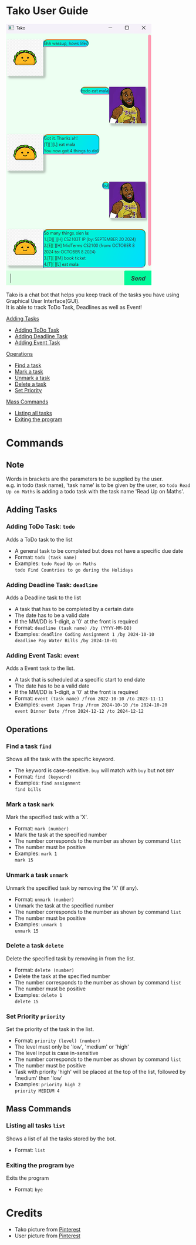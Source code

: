 # Tako User Guide

![](Ui.png)

Tako is a chat bot that helps you keep track of the tasks you have
using Graphical User Interface(GUI).  
It is able to track ToDo Task, Deadlines as well as Event!

[Adding Tasks](#adding-tasks)
- [Adding ToDo Task](#adding-todo-task-todo)
- [Adding Deadline Task](#adding-deadline-task-deadline)
- [Adding Event Task](#adding-event-task-event)

[Operations](#operations)
- [Find a task](#find-a-task-find)
- [Mark a task](#mark-a-task-mark)
- [Unmark a task](#unmark-a-task-unmark)
- [Delete a task](#delete-a-task-delete)
- [Set Priority](#set-priority-priority)

[Mass Commands](#mass-commands)
- [Listing all tasks](#listing-all-tasks-list)
- [Exiting the program](#exiting-the-program-bye)


# Commands

## Note

Words in brackets are the parameters to be supplied by the user.  
e.g. in todo (task name), 'task name' is to be given by the user, so
`todo Read Up on Maths` is adding a todo task with the task 
name 'Read Up on Maths'.

## Adding Tasks

### Adding ToDo Task: `todo`
Adds a ToDo task to the list
- A general task to be completed but does not have a specific due date
- Format: `todo (task name)` 
- Examples: `todo Read Up on Maths`  
            `todo Find Countries to go during the Holidays`

### Adding Deadline Task: `deadline`
Adds a Deadline task to the list
- A task that has to be completed by a certain date
- The date has to be a valid date
- If the MM/DD is 1-digit, a '0' at the front is required
- Format: `deadline (task name) /by (YYYY-MM-DD)`
- Examples: `deadline Coding Assignment 1 /by 2024-10-10`  
            `deadline Pay Water Bills /by 2024-10-01`

### Adding Event Task: `event`
Adds a Event task to the list.
- A task that is scheduled at a specific start to end date
- The date has to be a valid date
- If the MM/DD is 1-digit, a '0' at the front is required
- Format: `event (task name) /from 2022-10-10 /to 2023-11-11`
- Examples: `event Japan Trip /from 2024-10-10 /to 2024-10-20`  
            `event Dinner Date /from 2024-12-12 /to 2024-12-12`


## Operations

### Find a task `find`
Shows all the task with the specific keyword.
- The keyword is case-sensitive. `buy` will match with `buy` but not `BUY`
- Format: `find (keyword)`
- Examples: `find assignment`  
            `find bills`

### Mark a task `mark`
Mark the specified task with a 'X'.
- Format: `mark (number)`
- Mark the task at the specified number
- The number corresponds to the number as shown by command `list`
- The number must be positive
- Examples: `mark 1`  
            `mark 15`

### Unmark a task `unmark`
Unmark the specified task by removing the 'X' (if any).
- Format: `unmark (number)`
- Unmark the task at the specified number
- The number corresponds to the number as shown by command `list`
- The number must be positive
- Examples: `unmark 1`  
            `unmark 15`

### Delete a task `delete`
Delete the specified task by removing in from the list.
- Format: `delete (number)`
- Delete the task at the specified number
- The number corresponds to the number as shown by command `list`
- The number must be positive
- Examples: `delete 1`  
            `delete 15`

### Set Priority `priority`
Set the priority of the task in the list.
- Format: `priority (level) (number)`
- The level must only be 'low', 'medium' or 'high'
- The level input is case in-sensitive
- The number corresponds to the number as shown by command `list`
- The number must be positive
- Task with priority 'high' will be placed at the top of the list,
  followed by 'medium' then 'low'
- Examples: `priority high 2`  
            `priority MEDIUM 4`


## Mass Commands

### Listing all tasks `list`
Shows a list of all the tasks stored by the bot.
- Format: `list`

### Exiting the program `bye`
Exits the program
- Format: `bye`


# Credits

- Tako picture from [Pinterest](https://mx.pinterest.com/pin/377387643792836973/)
- User picture from [Pinterest](https://mx.pinterest.com/pin/84724036731575360/)